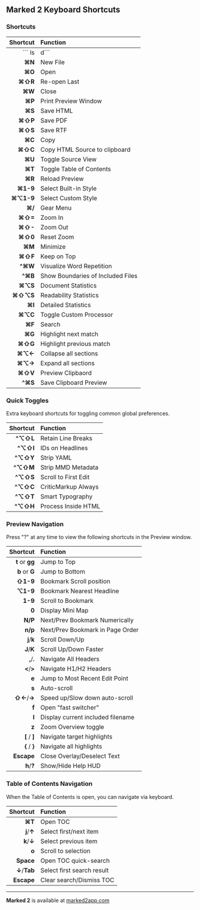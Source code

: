 ## Marked 2 Keyboard Shortcuts

### Shortcuts

| Shortcut                      | Function                          |
| -----------------------:      | :----------------------------     |
| ``` ls |d```                 | Preferences                       |
| **&#x2318;N**                 | New File                          |
| **&#x2318;O**                 | Open                              |
| **&#x2318;&#x21E7;R**         | Re-open Last                      |
| **&#x2318;W**                 | Close                             |
| **&#x2318;P**                 | Print Preview Window              |
| **&#x2318;S**                 | Save HTML                         |
| **&#x2318;&#x21E7;P**         | Save PDF                          |
| **&#x2318;&#x21E7;S**         | Save RTF                          |
| **&#x2318;C**                 | Copy                              |
| **&#x2318;&#x21E7;C**         | Copy HTML Source to clipboard     |
| **&#x2318;U**                 | Toggle Source View                |
| **&#x2318;T**                 | Toggle Table of Contents          |
| **&#x2318;R**                 | Reload Preview                    |
| **&#x2318;1-9**               | Select Built-in Style             |
| **&#x2318;&#x2325;1-9**       | Select Custom Style               |
| **&#x2318;/**                 | Gear Menu                         |
| **&#x2318;&#x21E7;=**         | Zoom In                           |
| **&#x2318;&#x21E7;-**         | Zoom Out                          |
| **&#x2318;&#x21E7;0**         | Reset Zoom                        |
| **&#x2318;M**                 | Minimize                          |
| **&#x2318;&#x21E7;F**         | Keep on Top                       |
| **^&#x2318;W**                | Visualize Word Repetition         |
| **^&#x2318;B**                | Show Boundaries of Included Files |
| **&#x2318;&#x2325;S**         | Document Statistics               |
| **&#x2318;&#x21E7;&#x2325;S** | Readability Statistics            |
| **&#x2318;I**                 | Detailed Statistics               |
| **&#x2318;&#x2325;C**         | Toggle Custom Processor           |
| **&#x2318;F**                 | Search                            |
| **&#x2318;G**                 | Highlight next match              |
| **&#x2318;&#x21E7;G**         | Highlight previous match          |
| **&#x2318;&#x2325;&larr;**    | Collapse all sections             |
| **&#x2318;&#x2325;&rarr;**    | Expand all sections               |
| **&#x2318;&#x21E7;V**         | Preview Clipbaord                 |
| **^&#x2318;S**                | Save Clipboard Preview            |




### Quick Toggles

Extra keyboard shortcuts for toggling common global preferences.

| Shortcut                 | Function                      |
| -----------------------: | :---------------------------- |
| **^&#x2325;&#x21E7;L**   | Retain Line Breaks            |
| **^&#x2325;&#x21E7;I**   | IDs on Headlines              |
| **^&#x2325;&#x21E7;Y**   | Strip YAML                    |
| **^&#x2325;&#x21E7;M**   | Strip MMD Metadata            |
| **^&#x2325;&#x21E7;S**   | Scroll to First Edit          |
| **^&#x2325;&#x21E7;C**   | CriticMarkup Always           |
| **^&#x2325;&#x21E7;T**   | Smart Typography              |
| **^&#x2325;&#x21E7;H**   | Process Inside HTML           |

### Preview Navigation

Press "?" at any time to view the following shortcuts in the Preview window.

| Shortcut                      | Function                          |
| -------------------------:    | :-------------------------------  |
| **t** or **gg**               | Jump to Top                       |
| **b** or **G**                | Jump to Bottom                    |
| **&#x21E7;1-9**               | Bookmark Scroll position          |
| **&#x2325;1-9**               | Bookmark Nearest Headline         |
| **1-9**                       | Scroll to Bookmark                |
| **0**                         | Display Mini Map                  |
| **N/P**                       | Next/Prev Bookmark Numerically    |
| **n/p**                       | Next/Prev Bookmark in Page Order  |
| **j**/**k**                   | Scroll Down/Up                    |
| **J**/**K**                   | Scroll Up/Down Faster             |
| **,**/**.**                   | Navigate All Headers              |
| **&lt;**/**&gt;**             | Navigate H1/H2 Headers            |
| **e**                         | Jump to Most Recent Edit Point    |
| **s**                         | Auto-scroll                       |
| **&#x21E7;&larr;**/**&rarr;** | Speed up/Slow down auto-scroll    |
| **f**                         | Open "fast switcher"              |
| **I**                         | Display current included filename |
| **z**                         | Zoom Overview toggle              |
| **[** / **]**                 | Navigate target highlights        |
| **{** / **}**                 | Navigate all highlights           |
| **Escape**                    | Close Overlay/Deselect Text       |
| **h**/**?**                   | Show/Hide Help HUD                |

### Table of Contents Navigation

When the Table of Contents is open, you can navigate via keyboard.

| Shortcut           | Function                   |
| -----------------: | :------------------------- |
| **&#x2318;T**      | Open TOC                   |
| **j**/**&uarr;**   | Select first/next item     |
| **k**/**&darr;**   | Select previous item       |
| **o**              | Scroll to selection        |
| **Space**          | Open TOC quick-search      |
| **&darr;**/**Tab** | Select first search result |
| **Escape**         | Clear search/Dismiss TOC   |

---

**Marked 2** is available at [marked2app.com](http://marked2app.com)
